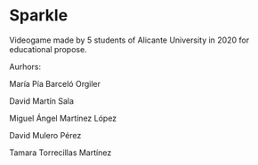 # Sparkle
Videogame made by 5 students of Alicante University in 2020 for educational propose.

Aurhors:

María Pía Barceló Orgiler

David Martín Sala

Miguel Ángel Martínez López

David Mulero Pérez

Tamara Torrecillas Martínez
